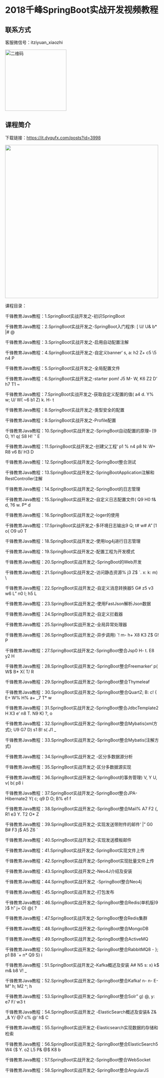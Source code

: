# 2018千峰SpringBoot实战开发视频教程

## 联系方式

客服微信号：itziyuan_xiaozhi

<img src="https://ziyuanyun.oss-cn-guangzhou.aliyuncs.com/common/20240614073449/666b82192834a.jpg" width="200" height="200" alt="二维码">

## 课程简介

下载链接：https://it.dyqufx.com/posts?id=3998

<img src="https://ziyuanyun.oss-cn-guangzhou.aliyuncs.com/yun/20240515185541/664494ad37076.jpg" width="500" alt="">

  

  课程目录：

 千锋教育Java教程：1.SpringBoot实战开发之-初识SpringBoot

 千锋教育Java教程：2.SpringBoot实战开发之-SpringBoot入门程序: [ U/ U&amp; b* |# @

 千锋教育Java教程：3.SpringBoot实战开发之-启用自动配置注解

 千锋教育Java教程：4.SpringBoot实战开发之-自定义banner&#8216; s, a: h2 Z+ c5 \5 n4 P

 千锋教育Java教程：5.SpringBoot实战开发之-全局配置文件

 千锋教育Java教程：6.SpringBoot实战开发之-starter pom! J5 M- W, K6 Z2 D&#8217; h7 T1 ~

 千锋教育Java教程：7.SpringBoot实战开发之-获取自定义配置的值( a4 d. Y% w; U/ W( ~6 b1 Z) k. H- t

 千锋教育Java教程：8.SpringBoot实战开发之-类型安全的配置

 千锋教育Java教程：9.SpringBoot实战开发之-Profile配置

 千锋教育Java教程：10.SpringBoot实战开发之-SpringBoot自动配置的原理&#8211; [9 O, Y! q( S8 H! `&#8217; E

 千锋教育Java教程：11.SpringBoot实战开发之-创建父工程&#8216; p1 \% n4 p8 N: W+ R8 v6 B/ H3 D

 千锋教育Java教程：12.SpringBoot实战开发之-SpringBoot整合测试

 千锋教育Java教程：13.SpringBoot实战开发之-SpringBootApplication注解和RestController注解

 千锋教育Java教程：14.SpringBoot实战开发之-SpringBoot的日志管理

 千锋教育Java教程：15.SpringBoot实战开发之-自定义日志配置文件( Q9 H0 f&amp; d, ?6 w. P* d

 千锋教育Java教程：16.SpringBoot实战开发之-loger的使用

 千锋教育Java教程：17.SpringBoot实战开发之-多环境日志输出9 Q; t# w# A&#8221; [1 o( O9 u0 T

 千锋教育Java教程：18.SpringBoot实战开发之-使用log4j进行日志管理

 千锋教育Java教程：19.SpringBoot实战开发之-配置工程为开发模式

 千锋教育Java教程：20.SpringBoot实战开发之-SpringBoot的Web开发

 千锋教育Java教程：21.SpringBoot实战开发之-访问静态资源% j3 Z$ `. x: k: m) \

 千锋教育Java教程：22.SpringBoot实战开发之-自定义消息转换器5 G# z5 v3 w6 L&#8221; n0 I; h5 L

 千锋教育Java教程：23.SpringBoot实战开发之-使用FastJson解析Json数据

 千锋教育Java教程：24.SpringBoot实战开发之-自定义拦截器

 千锋教育Java教程：25.SpringBoot实战开发之-全局异常处理器

 千锋教育Java教程：26.SpringBoot实战开发之-异步调用) `! m- h+ X8 K3 Z$ G! P

 千锋教育Java教程：27.SpringBoot实战开发之-SpringBoot整合Jsp0 H- t. E8 y2 H

 千锋教育Java教程：28.SpringBoot实战开发之-SpringBoot整合Freemarker&#8216; p( W$ B* X( T/ R

 千锋教育Java教程：29.SpringBoot实战开发之-SpringBoot整合Thymeleaf

 千锋教育Java教程：30.SpringBoot实战开发之-SpringBoot整合QuartZ; B: c! { E+ W% H% a+ _7 T* w

 千锋教育Java教程：31.SpringBoot实战开发之-SpringBoot整合JdbcTemplate2 H X3 e&#8217; n8 T. N9 K) ?, o

 千锋教育Java教程：32.SpringBoot实战开发之-SpringBoot整合Mybatis(xml方式); U9 G7 D) s1 B! s( J1 _

 千锋教育Java教程：33.SpringBoot实战开发之-SpringBoot整合Mybatis(注解方式)

 千锋教育Java教程：34.SpringBoot实战开发之 -区分多数据源分析

 千锋教育Java教程：35.SpringBoot实战开发之-区分多数据源实现

 千锋教育Java教程：36.SpringBoot实战开发之-SpringBoot的事务管理) V, Y U, v( b( p8 i

 千锋教育Java教程：37.SpringBoot实战开发之-SpringBoot整合JPA-Hibernate2 Y( c; q9 D O; B% e1 f

 千锋教育Java教程：38.SpringBoot实战开发之-SpringBoot整合Mail% A7 F2 {, R1 e3 Y. T2 O* Z

 千锋教育Java教程：39.SpringBoot实战开发之-实现发送带附件的邮件&#8216; |&#8221; G0 B# F3 j$ A5 Z6 `

 千锋教育Java教程：40.SpringBoot实战开发之-实现发送模板邮件

 千锋教育Java教程：41.SpringBoot实战开发之-SpringBoot实现文件上传

 千锋教育Java教程：42.SpringBoot实战开发之-SpringBoot实现批量文件上传

 千锋教育Java教程：43.SpringBoot实战开发之-Neo4J介绍及安装

 千锋教育Java教程：44.SpringBoot实战开发之 -SpringBoot整合Neo4j

 千锋教育Java教程：45.SpringBoot实战开发之-打包发布

 千锋教育Java教程：46.SpringBoot实战开发之-SpringBoot整合Redis(单机版)9 }$ h&#8221; j+ O) @( ?

 千锋教育Java教程：47.SpringBoot实战开发之-SpringBoot整合Redis集群

 千锋教育Java教程：48.SpringBoot实战开发之-SpringBoot整合MongoDB

 千锋教育Java教程：49.SpringBoot实战开发之-SpringBoot整合ActiveMQ

 千锋教育Java教程：50.SpringBoot实战开发之-SpringBoot整合RabbitMQ8 \- }; p1 B8 `+ n* Q9 S) i

 千锋教育Java教程：51.SpringBoot实战开发之-Kafka概述及安装 A# N5 s: x) k$ m&amp; b8 V! _

 千锋教育Java教程：52.SpringBoot实战开发之-SpringBoot整合Kafka! n- n- E- M&#8221; h; M2 ^; h

 千锋教育Java教程：53.SpringBoot实战开发之-SpringBoot整合Solr&#8221; g) @, y: e7 F/ w3 t

 千锋教育Java教程：54.SpringBoot实战开发之 -ElasticSearch概述及安装&amp; Z&amp; _&amp; Y/ @7 c% @&#8217; h$ C

 千锋教育Java教程：55.SpringBoot实战开发之-Elasticsearch实现数据的存储和检索

 千锋教育Java教程：56.SpringBoot实战开发之-SpringBoot整合ElasticSearch5 W4 {$ Y. o2 L5 P&amp; @$ K8 b

 千锋教育Java教程：57.SpringBoot实战开发之-SpringBoot整合WebSocket

 千锋教育Java教程：58.SpringBoot实战开发之-SpringBoot整合AngularJS

 

  